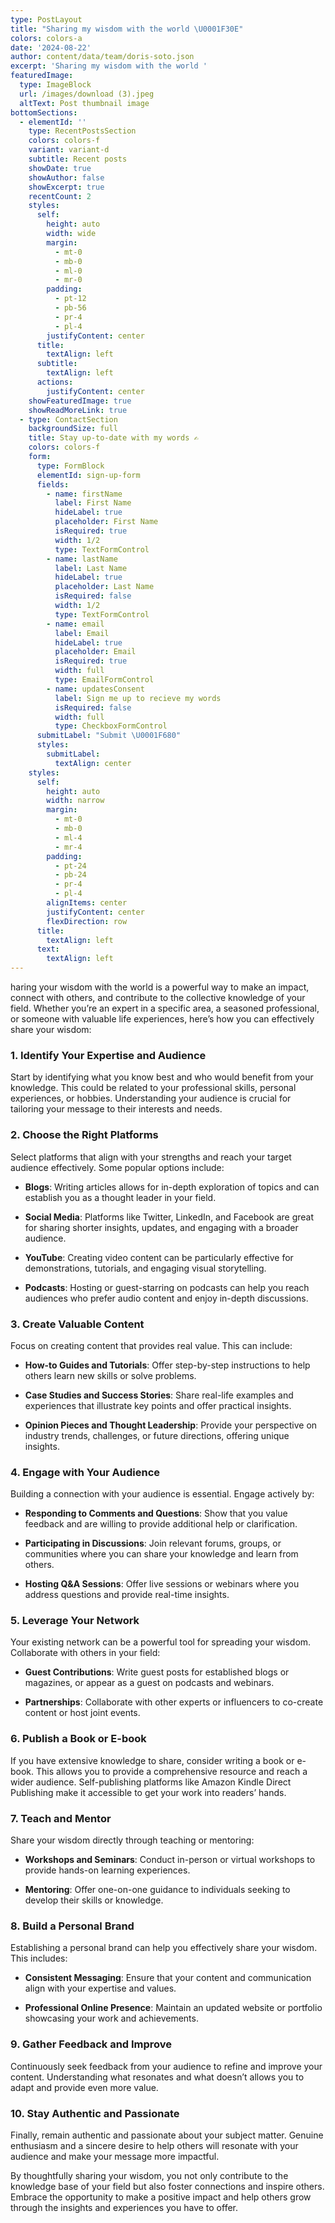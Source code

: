 ```yaml
---
type: PostLayout
title: "Sharing my wisdom with the world \U0001F30E"
colors: colors-a
date: '2024-08-22'
author: content/data/team/doris-soto.json
excerpt: 'Sharing my wisdom with the world '
featuredImage:
  type: ImageBlock
  url: /images/download (3).jpeg
  altText: Post thumbnail image
bottomSections:
  - elementId: ''
    type: RecentPostsSection
    colors: colors-f
    variant: variant-d
    subtitle: Recent posts
    showDate: true
    showAuthor: false
    showExcerpt: true
    recentCount: 2
    styles:
      self:
        height: auto
        width: wide
        margin:
          - mt-0
          - mb-0
          - ml-0
          - mr-0
        padding:
          - pt-12
          - pb-56
          - pr-4
          - pl-4
        justifyContent: center
      title:
        textAlign: left
      subtitle:
        textAlign: left
      actions:
        justifyContent: center
    showFeaturedImage: true
    showReadMoreLink: true
  - type: ContactSection
    backgroundSize: full
    title: Stay up-to-date with my words ✍️
    colors: colors-f
    form:
      type: FormBlock
      elementId: sign-up-form
      fields:
        - name: firstName
          label: First Name
          hideLabel: true
          placeholder: First Name
          isRequired: true
          width: 1/2
          type: TextFormControl
        - name: lastName
          label: Last Name
          hideLabel: true
          placeholder: Last Name
          isRequired: false
          width: 1/2
          type: TextFormControl
        - name: email
          label: Email
          hideLabel: true
          placeholder: Email
          isRequired: true
          width: full
          type: EmailFormControl
        - name: updatesConsent
          label: Sign me up to recieve my words
          isRequired: false
          width: full
          type: CheckboxFormControl
      submitLabel: "Submit \U0001F680"
      styles:
        submitLabel:
          textAlign: center
    styles:
      self:
        height: auto
        width: narrow
        margin:
          - mt-0
          - mb-0
          - ml-4
          - mr-4
        padding:
          - pt-24
          - pb-24
          - pr-4
          - pl-4
        alignItems: center
        justifyContent: center
        flexDirection: row
      title:
        textAlign: left
      text:
        textAlign: left
---
```

haring your wisdom with the world is a powerful way to make an impact, connect with others, and contribute to the collective knowledge of your field. Whether you’re an expert in a specific area, a seasoned professional, or someone with valuable life experiences, here’s how you can effectively share your wisdom:

### 1. **Identify Your Expertise and Audience**

Start by identifying what you know best and who would benefit from your knowledge. This could be related to your professional skills, personal experiences, or hobbies. Understanding your audience is crucial for tailoring your message to their interests and needs.

### 2. **Choose the Right Platforms**

Select platforms that align with your strengths and reach your target audience effectively. Some popular options include:

*   **Blogs**: Writing articles allows for in-depth exploration of topics and can establish you as a thought leader in your field.

*   **Social Media**: Platforms like Twitter, LinkedIn, and Facebook are great for sharing shorter insights, updates, and engaging with a broader audience.

*   **YouTube**: Creating video content can be particularly effective for demonstrations, tutorials, and engaging visual storytelling.

*   **Podcasts**: Hosting or guest-starring on podcasts can help you reach audiences who prefer audio content and enjoy in-depth discussions.

### 3. **Create Valuable Content**

Focus on creating content that provides real value. This can include:

*   **How-to Guides and Tutorials**: Offer step-by-step instructions to help others learn new skills or solve problems.

*   **Case Studies and Success Stories**: Share real-life examples and experiences that illustrate key points and offer practical insights.

*   **Opinion Pieces and Thought Leadership**: Provide your perspective on industry trends, challenges, or future directions, offering unique insights.

### 4. **Engage with Your Audience**

Building a connection with your audience is essential. Engage actively by:

*   **Responding to Comments and Questions**: Show that you value feedback and are willing to provide additional help or clarification.

*   **Participating in Discussions**: Join relevant forums, groups, or communities where you can share your knowledge and learn from others.

*   **Hosting Q\&A Sessions**: Offer live sessions or webinars where you address questions and provide real-time insights.

### 5. **Leverage Your Network**

Your existing network can be a powerful tool for spreading your wisdom. Collaborate with others in your field:

*   **Guest Contributions**: Write guest posts for established blogs or magazines, or appear as a guest on podcasts and webinars.

*   **Partnerships**: Collaborate with other experts or influencers to co-create content or host joint events.

### 6. **Publish a Book or E-book**

If you have extensive knowledge to share, consider writing a book or e-book. This allows you to provide a comprehensive resource and reach a wider audience. Self-publishing platforms like Amazon Kindle Direct Publishing make it accessible to get your work into readers’ hands.

### 7. **Teach and Mentor**

Share your wisdom directly through teaching or mentoring:

*   **Workshops and Seminars**: Conduct in-person or virtual workshops to provide hands-on learning experiences.

*   **Mentoring**: Offer one-on-one guidance to individuals seeking to develop their skills or knowledge.

### 8. **Build a Personal Brand**

Establishing a personal brand can help you effectively share your wisdom. This includes:

*   **Consistent Messaging**: Ensure that your content and communication align with your expertise and values.

*   **Professional Online Presence**: Maintain an updated website or portfolio showcasing your work and achievements.

### 9. **Gather Feedback and Improve**

Continuously seek feedback from your audience to refine and improve your content. Understanding what resonates and what doesn’t allows you to adapt and provide even more value.

### 10. **Stay Authentic and Passionate**

Finally, remain authentic and passionate about your subject matter. Genuine enthusiasm and a sincere desire to help others will resonate with your audience and make your message more impactful.

By thoughtfully sharing your wisdom, you not only contribute to the knowledge base of your field but also foster connections and inspire others. Embrace the opportunity to make a positive impact and help others grow through the insights and experiences you have to offer.
